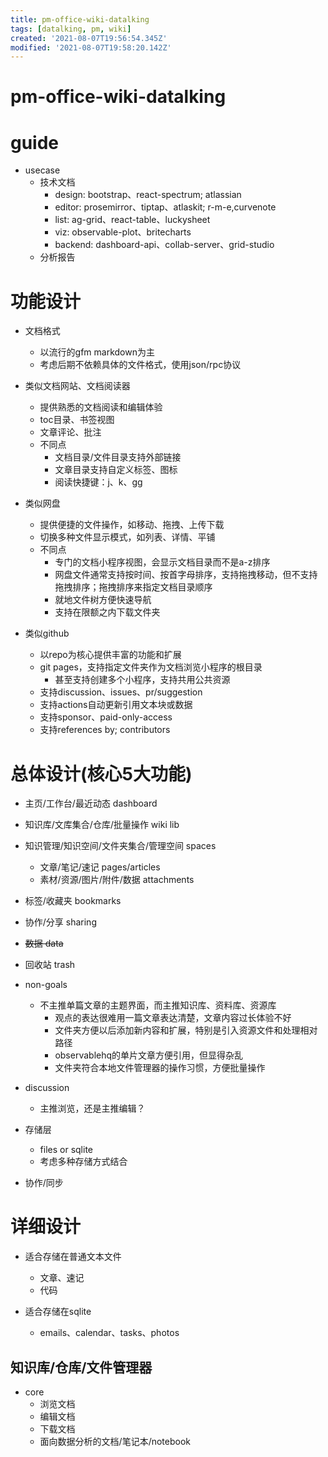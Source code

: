 ```yaml
---
title: pm-office-wiki-datalking
tags: [datalking, pm, wiki]
created: '2021-08-07T19:56:54.345Z'
modified: '2021-08-07T19:58:20.142Z'
---
```


# pm-office-wiki-datalking

# guide

- usecase
  - 技术文档
    - design: bootstrap、react-spectrum; atlassian
    - editor: prosemirror、tiptap、atlaskit; r-m-e,curvenote
    - list: ag-grid、react-table、luckysheet
    - viz: observable-plot、britecharts
    - backend: dashboard-api、collab-server、grid-studio
  - 分析报告
# 功能设计
- 文档格式
  - 以流行的gfm markdown为主
  - 考虑后期不依赖具体的文件格式，使用json/rpc协议

- 类似文档网站、文档阅读器
  - 提供熟悉的文档阅读和编辑体验
  - toc目录、书签视图
  - 文章评论、批注
  - 不同点
    - 文档目录/文件目录支持外部链接
    - 文章目录支持自定义标签、图标
    - 阅读快捷键：j、k、gg

- 类似网盘
  - 提供便捷的文件操作，如移动、拖拽、上传下载
  - 切换多种文件显示模式，如列表、详情、平铺
  - 不同点
    - 专门的文档小程序视图，会显示文档目录而不是a-z排序
    - 网盘文件通常支持按时间、按首字母排序，支持拖拽移动，但不支持拖拽排序；拖拽排序来指定文档目录顺序
    - 就地文件树方便快速导航
    - 支持在限额之内下载文件夹

- 类似github
  - 以repo为核心提供丰富的功能和扩展
  - git pages，支持指定文件夹作为文档浏览小程序的根目录
    - 甚至支持创建多个小程序，支持共用公共资源
  - 支持discussion、issues、pr/suggestion
  - 支持actions自动更新引用文本块或数据
  - 支持sponsor、paid-only-access
  - 支持references by; contributors
# 总体设计(核心5大功能)
- 主页/工作台/最近动态 dashboard
- 知识库/文库集合/仓库/批量操作 wiki lib
- 知识管理/知识空间/文件夹集合/管理空间 spaces
  - 文章/笔记/速记 pages/articles
  - 素材/资源/图片/附件/数据 attachments
- 标签/收藏夹 bookmarks
- 协作/分享 sharing

- ~~数据 data~~
- 回收站 trash

- non-goals
  - 不主推单篇文章的主题界面，而主推知识库、资料库、资源库
    - 观点的表达很难用一篇文章表达清楚，文章内容过长体验不好
    - 文件夹方便以后添加新内容和扩展，特别是引入资源文件和处理相对路径
    - observablehq的单片文章方便引用，但显得杂乱
    - 文件夹符合本地文件管理器的操作习惯，方便批量操作
- discussion
  - 主推浏览，还是主推编辑？

- 存储层
  - files or sqlite
  - 考虑多种存储方式结合

- 协作/同步
# 详细设计
- 适合存储在普通文本文件
  - 文章、速记
  - 代码

- 适合存储在sqlite
  - emails、calendar、tasks、photos

## 知识库/仓库/文件管理器

- core
  - 浏览文档
  - 编辑文档
  - 下载文档
  - 面向数据分析的文档/笔记本/notebook
